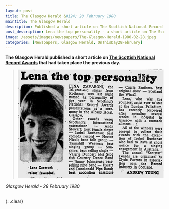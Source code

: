 ```yaml
---
layout: post
title: The Glasgow Herald &#124; 28 February 1980
maintitle: The Glasgow Herald
description: Published a short article on The Scottish National Record Awards that had taken place the previous day.
post_description: Lena the top personality - a short article on The Scottish National Record Awards that had taken place the previous day.
image: /assets/images/newspapers/The-Glasgow-Herald-1980-02-28.jpeg
categories: [Newspapers, Glasgow Herald, OnThisDay28February]
---
```


<strong>The Glasgow Herald published a short article on [The Scottish National Record Awards](/1980-02-27-the-scottish-national-record-awards) that had taken place the previous day.</strong>

> ![](/assets/images/newspapers/The-Glasgow-Herald-1980-02-28.jpeg)

<cite>Glasgow Herald - 28 February 1980</cite>

<br />{: .clear}

